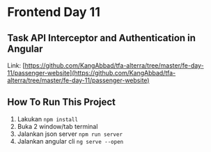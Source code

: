 # Frontend Day 11

## Task API Interceptor and Authentication in Angular

Link: [https://github.com/KangAbbad/tfa-alterra/tree/master/fe-day-11/passenger-website](https://github.com/KangAbbad/tfa-alterra/tree/master/fe-day-11/passenger-website)

## How To Run This Project

1. Lakukan `npm install`
2. Buka 2 window/tab terminal
3. Jalankan json server `npm run server`
4. Jalankan angular cli `ng serve --open`
